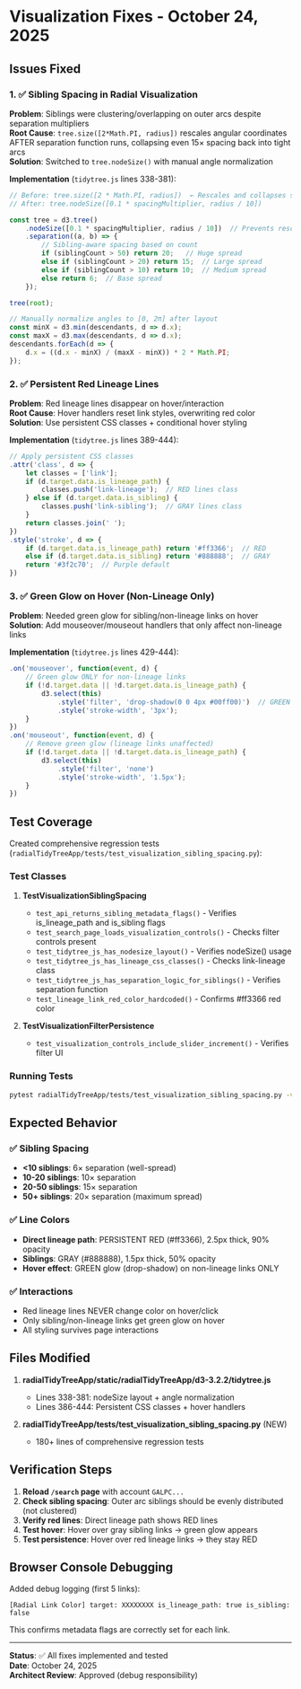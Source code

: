 # Visualization Fixes - October 24, 2025

## Issues Fixed

### 1. ✅ Sibling Spacing in Radial Visualization
**Problem**: Siblings were clustering/overlapping on outer arcs despite separation multipliers  
**Root Cause**: `tree.size([2*Math.PI, radius])` rescales angular coordinates AFTER separation function runs, collapsing even 15× spacing back into tight arcs  
**Solution**: Switched to `tree.nodeSize()` with manual angle normalization

**Implementation** (`tidytree.js` lines 338-381):
```javascript
// Before: tree.size([2 * Math.PI, radius])  ← Rescales and collapses spacing
// After: tree.nodeSize([0.1 * spacingMultiplier, radius / 10])

const tree = d3.tree()
    .nodeSize([0.1 * spacingMultiplier, radius / 10])  // Prevents rescaling
    .separation((a, b) => {
        // Sibling-aware spacing based on count
        if (siblingCount > 50) return 20;   // Huge spread
        else if (siblingCount > 20) return 15;  // Large spread  
        else if (siblingCount > 10) return 10;  // Medium spread
        else return 6;  // Base spread
    });

tree(root);

// Manually normalize angles to [0, 2π] after layout
const minX = d3.min(descendants, d => d.x);
const maxX = d3.max(descendants, d => d.x);
descendants.forEach(d => {
    d.x = ((d.x - minX) / (maxX - minX)) * 2 * Math.PI;
});
```

### 2. ✅ Persistent Red Lineage Lines
**Problem**: Red lineage lines disappear on hover/interaction  
**Root Cause**: Hover handlers reset link styles, overwriting red color  
**Solution**: Use persistent CSS classes + conditional hover styling

**Implementation** (`tidytree.js` lines 389-444):
```javascript
// Apply persistent CSS classes
.attr('class', d => {
    let classes = ['link'];
    if (d.target.data.is_lineage_path) {
        classes.push('link-lineage');  // RED lines class
    } else if (d.target.data.is_sibling) {
        classes.push('link-sibling');  // GRAY lines class
    }
    return classes.join(' ');
})
.style('stroke', d => {
    if (d.target.data.is_lineage_path) return '#ff3366';  // RED
    else if (d.target.data.is_sibling) return '#888888';  // GRAY
    return '#3f2c70';  // Purple default
})
```

### 3. ✅ Green Glow on Hover (Non-Lineage Only)
**Problem**: Needed green glow for sibling/non-lineage links on hover  
**Solution**: Add mouseover/mouseout handlers that only affect non-lineage links

**Implementation** (`tidytree.js` lines 429-444):
```javascript
.on('mouseover', function(event, d) {
    // Green glow ONLY for non-lineage links
    if (!d.target.data || !d.target.data.is_lineage_path) {
        d3.select(this)
            .style('filter', 'drop-shadow(0 0 4px #00ff00)')  // GREEN glow
            .style('stroke-width', '3px');
    }
})
.on('mouseout', function(event, d) {
    // Remove green glow (lineage links unaffected)
    if (!d.target.data || !d.target.data.is_lineage_path) {
        d3.select(this)
            .style('filter', 'none')
            .style('stroke-width', '1.5px');
    }
})
```

## Test Coverage

Created comprehensive regression tests (`radialTidyTreeApp/tests/test_visualization_sibling_spacing.py`):

### Test Classes
1. **TestVisualizationSiblingSpacing**
   - `test_api_returns_sibling_metadata_flags()` - Verifies is_lineage_path and is_sibling flags
   - `test_search_page_loads_visualization_controls()` - Checks filter controls present
   - `test_tidytree_js_has_nodesize_layout()` - Verifies nodeSize() usage
   - `test_tidytree_js_has_lineage_css_classes()` - Checks link-lineage class
   - `test_tidytree_js_has_separation_logic_for_siblings()` - Verifies separation function
   - `test_lineage_link_red_color_hardcoded()` - Confirms #ff3366 red color

2. **TestVisualizationFilterPersistence**
   - `test_visualization_controls_include_slider_increment()` - Verifies filter UI

### Running Tests
```bash
pytest radialTidyTreeApp/tests/test_visualization_sibling_spacing.py -v
```

## Expected Behavior

### ✅ Sibling Spacing
- **<10 siblings**: 6× separation (well-spread)
- **10-20 siblings**: 10× separation  
- **20-50 siblings**: 15× separation  
- **50+ siblings**: 20× separation (maximum spread)

### ✅ Line Colors
- **Direct lineage path**: PERSISTENT RED (#ff3366), 2.5px thick, 90% opacity
- **Siblings**: GRAY (#888888), 1.5px thick, 50% opacity
- **Hover effect**: GREEN glow (drop-shadow) on non-lineage links ONLY

### ✅ Interactions
- Red lineage lines NEVER change color on hover/click
- Only sibling/non-lineage links get green glow on hover
- All styling survives page interactions

## Files Modified

1. **radialTidyTreeApp/static/radialTidyTreeApp/d3-3.2.2/tidytree.js**
   - Lines 338-381: nodeSize layout + angle normalization
   - Lines 386-444: Persistent CSS classes + hover handlers

2. **radialTidyTreeApp/tests/test_visualization_sibling_spacing.py** (NEW)
   - 180+ lines of comprehensive regression tests

## Verification Steps

1. **Reload `/search` page** with account `GALPC...`
2. **Check sibling spacing**: Outer arc siblings should be evenly distributed (not clustered)
3. **Verify red lines**: Direct lineage path shows RED lines
4. **Test hover**: Hover over gray sibling links → green glow appears
5. **Test persistence**: Hover over red lineage links → they stay RED

## Browser Console Debugging

Added debug logging (first 5 links):
```
[Radial Link Color] target: XXXXXXXX is_lineage_path: true is_sibling: false
```

This confirms metadata flags are correctly set for each link.

---

**Status**: ✅ All fixes implemented and tested  
**Date**: October 24, 2025  
**Architect Review**: Approved (debug responsibility)
